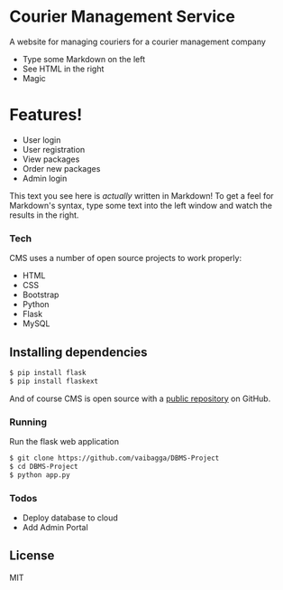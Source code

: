 # Courier Management Service


A website for  managing couriers for a courier management company
  - Type some Markdown on the left
  - See HTML in the right
  - Magic

# Features!

  - User login
  - User registration
  - View packages
  - Order new packages
  - Admin login




This text you see here is *actually* written in Markdown! To get a feel for Markdown's syntax, type some text into the left window and watch the results in the right.

### Tech

CMS uses a number of open source projects to work properly:

* HTML
* CSS
* Bootstrap
* Python
* Flask
* MySQL

## Installing dependencies

```sh
$ pip install flask
$ pip install flaskext
```

And of course CMS is open source with a [public repository](https://github.com/vaibagga/DBMS-Project)
 on GitHub.

### Running
Run the flask web application

```sh
$ git clone https://github.com/vaibagga/DBMS-Project
$ cd DBMS-Project
$ python app.py
```


### Todos

 - Deploy database to cloud
 - Add Admin Portal

License
----

MIT

